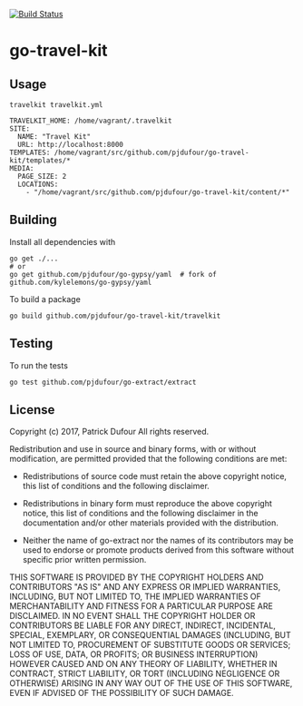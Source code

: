 [![Build Status](https://travis-ci.org/pjdufour/go-extract.svg?branch=master)](https://travis-ci.org/pjdufour/go-extract)

# go-travel-kit

## Usage

```
travelkit travelkit.yml
```

```
TRAVELKIT_HOME: /home/vagrant/.travelkit
SITE:
  NAME: "Travel Kit"
  URL: http://localhost:8000
TEMPLATES: /home/vagrant/src/github.com/pjdufour/go-travel-kit/templates/*
MEDIA:
  PAGE_SIZE: 2
  LOCATIONS:
    - "/home/vagrant/src/github.com/pjdufour/go-travel-kit/content/*"

```

## Building

Install all dependencies with

```shell
go get ./...
# or
go get github.com/pjdufour/go-gypsy/yaml  # fork of github.com/kylelemons/go-gypsy/yaml
```

To build a package

```shell
go build github.com/pjdufour/go-travel-kit/travelkit
```


## Testing

To run the tests

```shell
go test github.com/pjdufour/go-extract/extract
```

## License

Copyright (c) 2017, Patrick Dufour
All rights reserved.

Redistribution and use in source and binary forms, with or without
modification, are permitted provided that the following conditions are met:

* Redistributions of source code must retain the above copyright notice, this
  list of conditions and the following disclaimer.

* Redistributions in binary form must reproduce the above copyright notice,
  this list of conditions and the following disclaimer in the documentation
  and/or other materials provided with the distribution.

* Neither the name of go-extract nor the names of its
  contributors may be used to endorse or promote products derived from
  this software without specific prior written permission.

THIS SOFTWARE IS PROVIDED BY THE COPYRIGHT HOLDERS AND CONTRIBUTORS "AS IS"
AND ANY EXPRESS OR IMPLIED WARRANTIES, INCLUDING, BUT NOT LIMITED TO, THE
IMPLIED WARRANTIES OF MERCHANTABILITY AND FITNESS FOR A PARTICULAR PURPOSE ARE
DISCLAIMED. IN NO EVENT SHALL THE COPYRIGHT HOLDER OR CONTRIBUTORS BE LIABLE
FOR ANY DIRECT, INDIRECT, INCIDENTAL, SPECIAL, EXEMPLARY, OR CONSEQUENTIAL
DAMAGES (INCLUDING, BUT NOT LIMITED TO, PROCUREMENT OF SUBSTITUTE GOODS OR
SERVICES; LOSS OF USE, DATA, OR PROFITS; OR BUSINESS INTERRUPTION) HOWEVER
CAUSED AND ON ANY THEORY OF LIABILITY, WHETHER IN CONTRACT, STRICT LIABILITY,
OR TORT (INCLUDING NEGLIGENCE OR OTHERWISE) ARISING IN ANY WAY OUT OF THE USE
OF THIS SOFTWARE, EVEN IF ADVISED OF THE POSSIBILITY OF SUCH DAMAGE.
